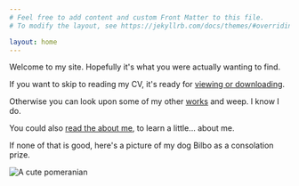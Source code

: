 ```yaml
---
# Feel free to add content and custom Front Matter to this file.
# To modify the layout, see https://jekyllrb.com/docs/themes/#overriding-theme-defaults

layout: home
---
```


Welcome to my site. Hopefully it's what you were actually wanting to find.

If you want to skip to reading my CV, it's ready for [viewing or downloading](/assets/documents/declan_kehoe_cv.pdf).

Otherwise you can look upon some of my other [works](/work) and weep. I know I do.

You could also [read the about me](/about), to learn a little... about me.

If none of that is good, here's a picture of my dog Bilbo as a consolation prize.

![A cute pomeranian](/assets/images/bilbo.jpg)
